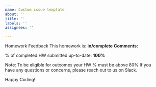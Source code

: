 ```yaml
---
name: Custom issue template
about: ''
title: ''
labels: ''
assignees: ''

---
```


Homework Feedback
This homework is: **in/complete**
**Comments:**


% of completed HW submitted up-to-date: **100%**

Note: To be eligible for outcomes your HW % must be above 80% 
If you have any questions or concerns, please reach out to us on Slack. 

Happy Coding!
